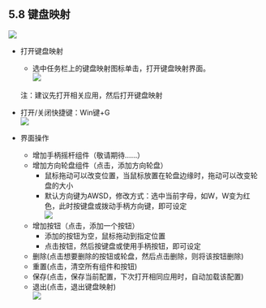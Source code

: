 ## 5.8 键盘映射
![](../pic/renwulan/keyboard_open.png)

   - 打开键盘映射
      - 选中任务栏上的键盘映射图标单击，打开键盘映射界面。  
![](../pic/renwulan/keyboard.png)

      注：建议先打开相关应用，然后打开键盘映射
   - 打开/关闭快捷键：Win键+G  
![](../pic/renwulan/KeyBoard_filled.png)
   
   - 界面操作
      - 增加手柄摇杆组件（敬请期待……）
      - 增加方向轮盘组件（点击，添加方向轮盘）
         - 鼠标拖动可以改变位置，当鼠标放置在轮盘边缘时，拖动可以改变轮盘的大小
         - 默认方向键为AWSD，修改方式：选中当前字母，如W，W变为红色，此时按键盘或拨动手柄方向键，即可设定  
![](../pic/renwulan/keyboard_setting.png)
      - 增加按钮（点击，添加一个按钮）
         - 添加的按钮为空，鼠标拖动到指定位置
         - 点击按钮，然后按键盘或使用手柄按钮，即可设定
      - 删除(点击想要删除的按钮或轮盘，然后点击删除，则将该按钮删除)
      - 重置(点击，清空所有组件和按钮)
      - 保存(点击，保存当前配置，下次打开相同应用时，自动加载该配置)
      - 退出(点击，退出键盘映射)  
![](../pic/renwulan/KeyBoard_done.png)
